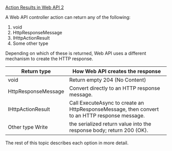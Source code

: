 ﻿[Action Results in Web API 2](http://www.asp.net/web-api/overview/getting-started-with-aspnet-web-api/action-results)

A Web API controller action can return any of the following:

1. void
2. HttpResponseMessage
3. IHttpActionResult
4. Some other type 

Depending on which of these is returned, Web API uses a different mechanism to create the HTTP response. 

| Return type | How Web API creates the response |
| ------------- | ------------- |
| void | Return empty 204 (No Content)  |
| HttpResponseMessage | Convert directly to an HTTP response message.  | 
|  IHttpActionResult | Call ExecuteAsync to create an HttpResponseMessage, then convert to an HTTP response message. | 
|  Other type Write | the serialized return value into the response body; return 200 (OK). | 

The rest of this topic describes each option in more detail.
